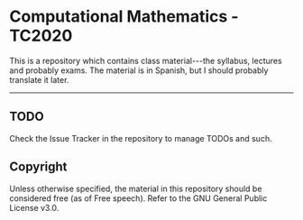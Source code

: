 # Computational Mathematics - TC2020

This is a repository which contains class material---the syllabus, lectures and probably exams.
The material is in Spanish, but I should probably translate it later.

---

## TODO

Check the Issue Tracker in the repository to manage TODOs and such.

## Copyright

Unless otherwise specified, the material in this repository should be considered free (as of Free speech). Refer to the GNU General Public License v3.0.